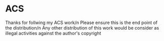 # ACS
Thanks for follwing my ACS work/n
Please ensure this is the end point of the distribution/n
Any other distribution of this work would be consider as illegal activities against the author's copyright 
